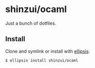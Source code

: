 # shinzui/ocaml
Just a bunch of dotfiles.

## Install
Clone and symlink or install with [ellipsis][ellipsis]:

```
$ ellipsis install shinzui/ocaml
```

[ellipsis]: http://ellipsis.sh
